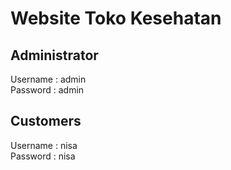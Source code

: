 <h1>Website Toko Kesehatan</h1>

<h2>Administrator</h2>
Username : admin<br>
Password : admin

<h2>Customers</h2>
Username : nisa<br>
Password : nisa<br>
